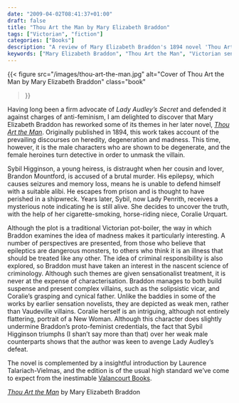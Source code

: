 ```yaml
---
date: "2009-04-02T08:41:37+01:00"
draft: false
title: "Thou Art the Man by Mary Elizabeth Braddon"
tags: ["Victorian", "fiction"]
categories: ["Books"]
description: "A review of Mary Elizabeth Braddon's 1894 novel 'Thou Art the Man,' exploring themes of heredity, madness, and degeneration. Discover how this later work reworks 'Lady Audley's Secret' with female detectives unmasking degenerate male villains in Victorian sensation fiction."
keywords: ["Mary Elizabeth Braddon", "Thou Art the Man", "Victorian sensation novel", "Lady Audley's Secret", "New Woman fiction", "Victorian crime", "Valancourt Books", "Victorian detective"]
---
```


{{< figure
  src="/images/thou-art-the-man.jpg"
  alt="Cover of Thou Art the Man by Mary Elizabeth Braddon"
  class="book"
>}}

Having long been a firm advocate of _Lady Audley’s Secret_ and defended it against charges of anti-feminism, I am delighted to discover that Mary Elizabeth Braddon has reworked some of its themes in her later novel, [_Thou Art the Man_](https://uk.bookshop.org/a/2760/9781934555378). Originally published in 1894, this work takes account of the prevailing discourses on heredity, degeneration and madness. This time, however, it is the male characters who are shown to be degenerate, and the female heroines turn detective in order to unmask the villain.

Sybil Higginson, a young heiress, is distraught when her cousin and lover, Brandon Mountford, is accused of a brutal murder.  His epilepsy, which causes seizures and memory loss, means he is unable to defend himself with a suitable alibi. He escapes from prison and is thought to have perished in a shipwreck. Years later, Sybil, now Lady Penrith, receives a mysterious note indicating he is still alive.  She decides to uncover the truth, with the help of her cigarette-smoking, horse-riding niece, Coralie Urquart.

Although the plot is a traditional Victorian pot-boiler, the way in which Braddon examines the idea of madness makes it particularly interesting.  A number of perspectives are presented, from those who believe that epileptics are dangerous monsters, to others who think it is an illness that should be treated like any other. The idea of criminal responsibility is also explored, so Braddon must have taken an interest in the nascent science of criminology. Although such themes are given sensationalist treatment, it is never at the expense of characterisation. Braddon manages to both build suspense and present complex villains, such as the solipsistic vicar, and Coralie’s grasping and cynical father.  Unlike the baddies in some of the works by earlier sensation novelists, they are depicted as weak men, rather than Vaudeville villains. Coralie herself is an intriguing, although not entirely flattering, portrait of a New Woman. Although this character does slightly undermine Braddon’s proto-feminist credentials, the fact that Sybil Higginson triumphs (I shan’t say more than that) over her weak male counterparts shows that the author was keen to avenge Lady Audley’s defeat.

The novel is complemented by a insightful introduction by Laurence Talariach-Vielmas, and the edition is of the usual high standard we’ve come to expect from the inestimable [Valancourt Books](https://www.valancourtbooks.com).

[_Thou Art the Man_](https://uk.bookshop.org/a/2760/9781934555378) by Mary Elizabeth Braddon